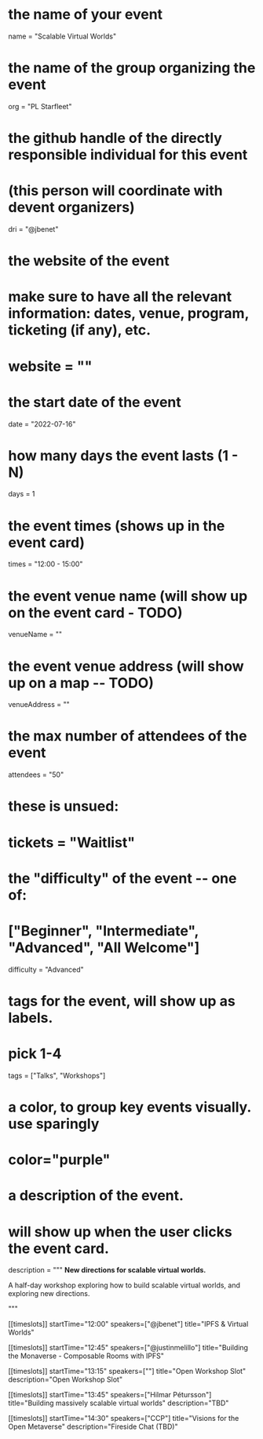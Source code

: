 # the name of your event
name = "Scalable Virtual Worlds"

# the name of the group organizing the event
org = "PL Starfleet"

# the github handle of the directly responsible individual for this event
# (this person will coordinate with devent organizers)
dri = "@jbenet"

# the website of the event
# make sure to have all the relevant information: dates, venue, program, ticketing (if any), etc.
# website = ""

# the start date of the event
date = "2022-07-16"

# how many days the event lasts (1 - N)
days = 1

# the event times (shows up in the event card)
times = "12:00 - 15:00"

# the event venue name (will show up on the event card - TODO)
venueName = ""

# the event venue address (will show up on a map -- TODO)
venueAddress = ""

# the max number of attendees of the event
attendees = "50"


# these is unsued:
# tickets = "Waitlist"

# the "difficulty" of the event -- one of:
# ["Beginner", "Intermediate", "Advanced", "All Welcome"]
difficulty = "Advanced"

# tags for the event, will show up as labels.
# pick 1-4
tags = ["Talks", "Workshops"]

# a color, to group key events visually. use sparingly
# color="purple"

# a description of the event.
# will show up when the user clicks the event card.
description = """
**New directions for scalable virtual worlds.**

A half-day workshop exploring how to build scalable virtual worlds, and exploring new directions.

"""

[[timeslots]]
startTime="12:00"
speakers=["@jbenet"]
title="IPFS & Virtual Worlds"

[[timeslots]]
startTime="12:45"
speakers=["@justinmelillo"]
title="Building the Monaverse - Composable Rooms with IPFS"

[[timeslots]]
startTime="13:15"
speakers=[""]
title="Open Workshop Slot"
description="Open Workshop Slot"

[[timeslots]]
startTime="13:45"
speakers=["Hilmar Pétursson"]
title="Building massively scalable virtual worlds"
description="TBD"

[[timeslots]]
startTime="14:30"
speakers=["CCP"]
title="Visions for the Open Metaverse"
description="Fireside Chat (TBD)"
